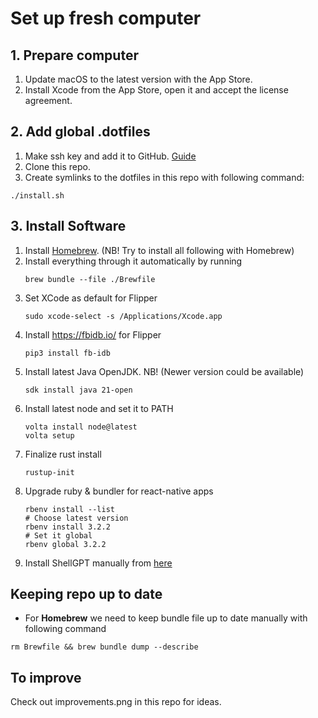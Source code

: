 # Set up fresh computer

## 1. Prepare computer

1. Update macOS to the latest version with the App Store.
2. Install Xcode from the App Store, open it and accept the license agreement.

## 2. Add global .dotfiles

1. Make ssh key and add it to GitHub. [Guide](https://docs.github.com/en/authentication/connecting-to-github-with-ssh/generating-a-new-ssh-key-and-adding-it-to-the-ssh-agent)
2. Clone this repo.
3. Create symlinks to the dotfiles in this repo with following command:
```shell
./install.sh
```

## 3. Install Software

1. Install [Homebrew](https://brew.sh/). (NB! Try to install all following with Homebrew)
2. Install everything through it automatically by running
    ```shell
    brew bundle --file ./Brewfile
    ```
3. Set XCode as default for Flipper
   ```shell
   sudo xcode-select -s /Applications/Xcode.app
   ```
4. Install https://fbidb.io/ for Flipper
   ```shell
   pip3 install fb-idb
   ```
5. Install latest Java OpenJDK. NB! (Newer version could be available)
   ```shell
   sdk install java 21-open
   ```
6. Install latest node and set it to PATH
   ```shell
   volta install node@latest
   volta setup
   ```
7. Finalize rust install
   ```shell
   rustup-init
   ```
8. Upgrade ruby & bundler for react-native apps
   ```shell
   rbenv install --list
   # Choose latest version
   rbenv install 3.2.2
   # Set it global
   rbenv global 3.2.2
   ```
9. Install ShellGPT manually from [here](https://github.com/TheR1D/shell_gpt)

## Keeping repo up to date

* For **Homebrew** we need to keep bundle file up to date manually with following command
```shell
rm Brewfile && brew bundle dump --describe
```

## To improve

Check out improvements.png in this repo for ideas.
